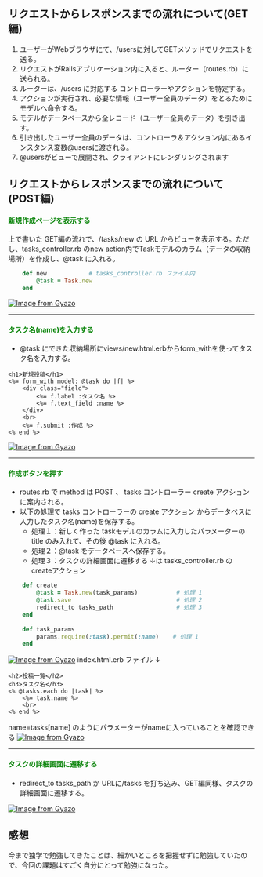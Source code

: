 ## リクエストからレスポンスまでの流れについて(GET編)
1.  ユーザーがWebブラウザにて、/usersに対してGETメソッドでリクエストを送る。
2.  リクエストがRailsアプリケーション内に入ると、ルーター（routes.rb）に送られる。
3.  ルーターは、/users に対応する コントローラーやアクションを特定する。
4.  アクションが実行され、必要な情報（ユーザー全員のデータ）をとるためにモデルへ命令する。
5.  モデルがデータベースから全レコード（ユーザー全員のデータ）を引き出す。
6.  引き出したユーザー全員のデータは、コントローラ＆アクション内にあるインスタンス変数@usersに渡される。
7.  @usersがビューで展開され、クライアントにレンダリングされます


## リクエストからレスポンスまでの流れについて(POST編)

#### <span style="color: green; ">新規作成ページを表示する</span>
上で書いた GET編の流れで、/tasks/new の URL からビューを表示する。ただし、tasks_controller.rb のnew action内でTaskモデルのカラム（データの収納場所）を作成し、@task に入れる。

```rb
    def new            # tasks_controller.rb ファイル内
        @task = Task.new
    end
```
[![Image from Gyazo](https://i.gyazo.com/7b6f64e3f7a8209614bce5caf858259b.png)](https://gyazo.com/7b6f64e3f7a8209614bce5caf858259b)

---

#### <span style="color: green; ">タスク名(name)を入力する</span>
* @task にできた収納場所にviews/new.html.erbからform_withを使ってタスク名を入力する。
```erb
<h1>新規投稿</h1>             
<%= form_with model: @task do |f| %>
    <div class="field">
        <%= f.label :タスク名 %>
        <%= f.text_field :name %>
    </div>
    <br>
    <%= f.submit :作成 %>
<% end %>
```
[![Image from Gyazo](https://i.gyazo.com/685989681d1062032a6bab679e09c49f.png)](https://gyazo.com/685989681d1062032a6bab679e09c49f)

---
#### <span style="color: green; ">作成ボタンを押す</span>
* routes.rb で method は POST 、 tasks コントローラー create アクション に案内される。
* 以下の処理で tasks コントローラーの create アクション からデータベスに入力したタスク名(name)を保存する。
    * 処理１：新しく作った taskモデルのカラムに入力したパラメーターの title のみ入れて、その後 @task に入れる。
    * 処理２：@task をデータベースへ保存する。
    * 処理３：タスクの詳細画面に遷移する
↓は tasks_controller.rb の createアクション
```rb
    def create
        @task = Task.new(task_params)           # 処理 1
        @task.save                              # 処理 2
        redirect_to tasks_path                  # 処理 3
    end
    
    def task_params
        params.require(:task).permit(:name)    # 処理 1
    end
```
[![Image from Gyazo](https://i.gyazo.com/cbcbf096232f0184b74375530ff8c36c.png)](https://gyazo.com/cbcbf096232f0184b74375530ff8c36c)
index.html.erb ファイル ↓
```erb
<h2>投稿一覧</h2>
<h3>タスク名</h3>
<% @tasks.each do |task| %>
    <%= task.name %>
    <br>
<% end %>
```
name=tasks[name] のようにパラメーターがnameに入っていることを確認できる
[![Image from Gyazo](https://i.gyazo.com/a8d7608be9992b31d347711e0f8e4e01.png)](https://gyazo.com/a8d7608be9992b31d347711e0f8e4e01)

---

#### <span style="color: green; ">タスクの詳細画面に遷移する</span>
* redirect_to tasks_path か URLに/tasks を打ち込み、GET編同様、タスクの詳細画面に遷移する。

[![Image from Gyazo](https://i.gyazo.com/ad51ddec87f94ec435000f066cf1f2e3.png)](https://gyazo.com/ad51ddec87f94ec435000f066cf1f2e3)


## 感想
今まで独学で勉強してきたことは、細かいところを把握せずに勉強していたので、今回の課題はすごく自分にとって勉強になった。
